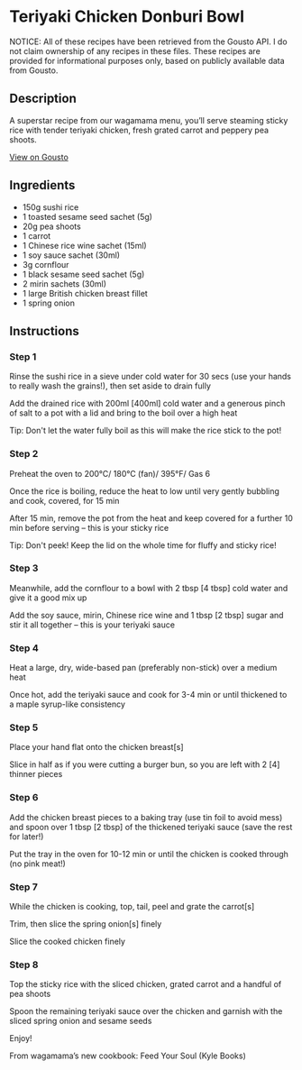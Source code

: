 # Teriyaki Chicken Donburi Bowl

NOTICE: All of these recipes have been retrieved from the Gousto API. I do not claim ownership of any recipes in these files. These recipes are provided for informational purposes only, based on publicly available data from Gousto.

## Description

A superstar recipe from our wagamama menu, you’ll serve steaming sticky rice with tender teriyaki chicken, fresh grated carrot and peppery pea shoots.

[View on Gousto](https://www.gousto.co.uk/recipes/cookbook/teriyaki-chicken-donburi-bowl)

## Ingredients

- 150g sushi rice
- 1 toasted sesame seed sachet (5g)
- 20g pea shoots
- 1 carrot
- 1 Chinese rice wine sachet (15ml)
- 1 soy sauce sachet (30ml)
- 3g cornflour
- 1 black sesame seed sachet (5g)
- 2 mirin sachets (30ml)
- 1 large British chicken breast fillet
- 1 spring onion

## Instructions


### Step 1

Rinse the sushi rice in a sieve under cold water for 30 secs (use your hands to really wash the grains!), then set aside to drain fully

Add the drained rice with 200ml <span class="text-danger">[400ml]</span> cold water and a generous pinch of salt to a pot with a lid and bring to the boil over a high heat

Tip: Don't let the water fully boil as this will make the rice stick to the pot!


### Step 2

Preheat the oven to 200°C/ 180°C (fan)/ 395°F/ Gas 6

Once the rice is boiling, reduce the heat to low until very gently bubbling and cook, covered, for 15 min

After 15 min, remove the pot from the heat and keep covered for a further 10 min before serving – this is your sticky rice

Tip: Don't peek! Keep the lid on the whole time for fluffy and sticky rice!


### Step 3

Meanwhile, add the cornflour to a bowl with 2 tbsp <span class="text-danger">[4 tbsp] </span>cold water and give it a good mix up

Add the soy sauce, mirin, Chinese rice wine and 1 tbsp<span class="text-danger"> [2 tbsp]</span> sugar and stir it all together – this is your teriyaki sauce


### Step 4

Heat a large, dry, wide-based pan (preferably non-stick) over a medium heat

Once hot, add the teriyaki sauce and cook for 3-4 min or until thickened to a maple syrup-like consistency


### Step 5

Place your hand flat onto the chicken breast<span class="text-danger">[s]</span>

Slice in half as if you were cutting a burger bun, so you are left with 2<span class="text-danger"> [4]</span> thinner pieces


### Step 6

Add the chicken breast pieces to a baking tray (use tin foil to avoid mess) and spoon over 1 tbsp<span class="text-danger"> [2 tbsp]</span> of the thickened teriyaki sauce (save the rest for later!)

Put the tray in the oven for 10-12 min or until the chicken is cooked through (no pink meat!)


### Step 7

While the chicken is cooking, top, tail, peel and grate the carrot<span class="text-danger">[s]</span>

Trim, then slice the spring onion<span class="text-danger">[s]</span> finely

Slice the cooked chicken finely

### Step 8

Top the sticky rice with the sliced chicken, grated carrot and a handful of pea shoots

Spoon the remaining teriyaki sauce over the chicken and garnish with the sliced spring onion and sesame seeds

Enjoy!

From wagamama’s new cookbook: Feed Your Soul (Kyle Books)

